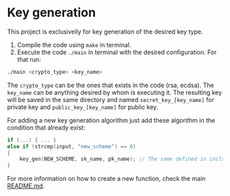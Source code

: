 # Key generation

This project is exclusivelly for key generation of the desired key type.

1. Compile the code using `make` in terminal.
2. Execute the code `./main` in terminal with the desired configuration. For that run:

```bash
./main <crypto_type> <key_name>
```

The `crypto_type` can be the ones that exists in the code (rsa, ecdsa).
The `key_name` can be anything desired by whom is executing it. The resulting key will be saved in the same directory and named `secret_key_[key_name]` for private key and `public_key_[key_name]` for public key.

For adding a new key generation algorithm just add these algorithm in the condition that already exist:

```C
if (...) { ... }
else if (strcmp(input, "new_scheme") == 0)
{
    key_gen(NEW_SCHEME, sk_name, pk_name); // The same defined in include/sign_scheme_definitions.h
}
```

For more information on how to create a new function, check the main [README.md](https://github.com/decoejz/sign_scheme/README.md).